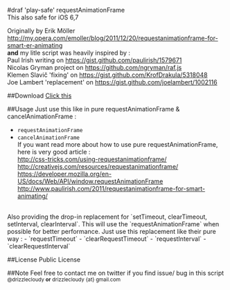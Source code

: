 #draf
'play-safe' requestAnimationFrame
<br>This also safe for iOS 6,7


Originally by Erik Möller http://my.opera.com/emoller/blog/2011/12/20/requestanimationframe-for-smart-er-animating<br>
<b>and</b> my litle script was heavily inspired by :
<br>Paul Irish writing on https://gist.github.com/paulirish/1579671
<br>Nicolas Gryman project on https://github.com/ngryman/raf.js
<br>Klemen Slavič 'fixing' on https://gist.github.com/KrofDrakula/5318048
<br>Joe Lambert 'replacement' on https://gist.github.com/joelambert/1002116


##Download
<a href="https://raw.github.com/drizzlecloudy/araf/master/araf.js">Click this</a>


##Usage
Just use this like in pure requestAnimationFrame & cancelAnimationFrame :
- `requestAnimationFrame`
- `cancelAnimationFrame`
<br>If you want read more about how to use pure requestAnimationFrame, here is very good article :
<br>http://css-tricks.com/using-requestanimationframe/
<br>http://creativejs.com/resources/requestanimationframe/
<br>https://developer.mozilla.org/en-US/docs/Web/API/window.requestAnimationFrame
<br>http://www.paulirish.com/2011/requestanimationframe-for-smart-animating/


<br>
Also providing the drop-in replacement for `setTimeout, clearTimeout, setInterval, clearInterval`. This will use the `requestAnimationFrame` when possible for better performance. Just use this replacement like their pure way :
- `requestTimeout`
- `clearRequestTimeout`
- `requestInterval`
- `clearRequestInterval`


##License
Public License


##Note
Feel free to contact me on twitter if you find issue/ bug in this script<br>
<sup>@drizzlecloudy <b>or</b> drizzlecloudy {at} gmail.com</sup>
